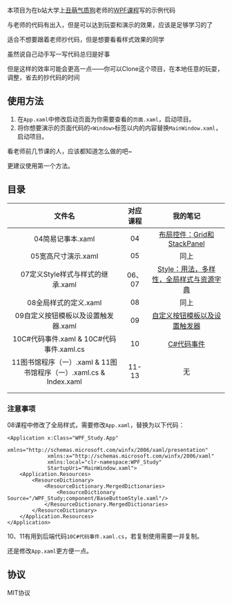 本项目为在b站大学上[丑萌气质狗](https://space.bilibili.com/90189489)老师的[WPF课程](https://www.bilibili.com/video/BV13D4y1u7XX)写的示例代码

与老师的代码有出入，但是可以达到玩耍和演示的效果，应该是足够学习的了

适合不想要跟着老师抄代码，但是想要看看样式效果的同学

虽然说自己动手写一写代码总归是好事

但是这样的效率可能会更高一点——你可以Clone这个项目，在本地任意的玩耍，调整，省去的抄代码的时间

## 使用方法

1. 在`App.xaml`中修改启动页面为你需要查看的`页面.xaml`，启动项目。
2. 将你想要演示的页面代码的`<Window>`标签以内的内容替换`MainWindow.xaml`，启动项目。

看老师前几节课的人，应该都知道怎么做的吧~

更建议使用第一个方法。

## 目录

|                            文件名                            | 对应课程 |                           我的笔记                           |
| :----------------------------------------------------------: | :------: | :----------------------------------------------------------: |
|                      04简易记事本.xaml                       |    04    | [布局控件：Grid和StackPanel ](https://www.cnblogs.com/Vanilla-chan/p/17975309/Grid-and-StackPanel) |
|                     05宽高尺寸演示.xaml                      |    05    |                             同上                             |
|               07定义Style样式与样式的继承.xaml               |  06、07  | [Style：用法，多样性，全局样式与资源字典](https://www.cnblogs.com/Vanilla-chan/p/17977421/Style-Usage-and-Global-Style) |
|                    08全局样式的定义.xaml                     |    08    |                             同上                             |
|             09自定义按钮模板以及设置触发器.xaml              |    09    | [自定义按钮模板以及设置触发器](https://www.cnblogs.com/Vanilla-chan/p/17978658/Customized-Button-Templates) |
|           10C#代码事件.xaml & 10C#代码事件.xaml.cs           |    10    | [C#代码事件](https://www.cnblogs.com/Vanilla-chan/p/17983427/CSharp-Code-Events) |
| 11图书馆程序（一）.xaml & 11图书馆程序（一）.xaml.cs & Index.xaml |  11-13   |                              无                              |
|                                                              |          |                                                              |
|                                                              |          |                                                              |

### 注意事项

08课程中修改了全局样式，需要修改`App.xaml`，替换为以下代码：

```xaml
<Application x:Class="WPF_Study.App"
             xmlns="http://schemas.microsoft.com/winfx/2006/xaml/presentation"
             xmlns:x="http://schemas.microsoft.com/winfx/2006/xaml"
             xmlns:local="clr-namespace:WPF_Study"
             StartupUri="MainWindow.xaml">
    <Application.Resources>
        <ResourceDictionary>
            <ResourceDictionary.MergedDictionaries>
                <ResourceDictionary Source="/WPF_Study;component/BaseButtomStyle.xaml"/>
            </ResourceDictionary.MergedDictionaries>
        </ResourceDictionary>
    </Application.Resources>
</Application>
```

10、11有用到后端代码`10C#代码事件.xaml.cs`，若复制使用需要一并复制。

还是修改`App.xaml`更方便一点。

## 协议

MIT协议